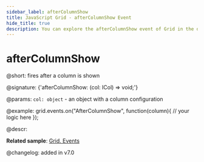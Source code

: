 ```yaml
---
sidebar_label: afterColumnShow
title: JavaScript Grid - afterColumnShow Event 
hide_title: true
description: You can explore the afterColumnShow event of Grid in the documentation of the DHTMLX JavaScript UI library. Browse developer guides and API reference, try out code examples and live demos, and download a free 30-day evaluation version of DHTMLX Suite 7.
---
```

 
# afterColumnShow

@short: fires after a column is shown

@signature: {'afterColumnShow: (col: ICol) => void;'}

@params:
`col: object` - an object with a column configuration

@example:
grid.events.on("AfterColumnShow", function(column){
    // your logic here
});

@descr:

**Related sample**: [Grid. Events](https://snippet.dhtmlx.com/9zeyp4ds)

@changelog: added in v7.0
